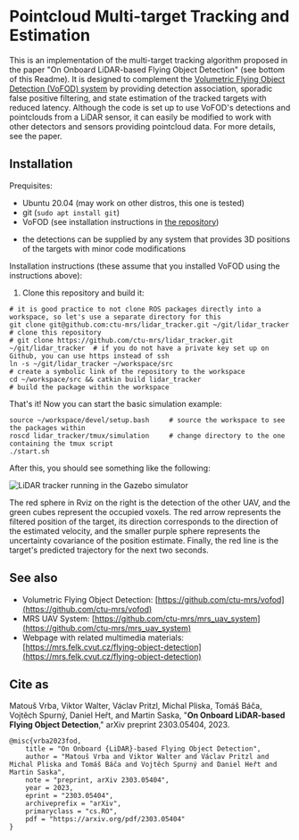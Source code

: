 # Pointcloud Multi-target Tracking and Estimation

This is an implementation of the multi-target tracking algorithm proposed in the paper "On Onboard LiDAR-based Flying Object Detection" (see bottom of this Readme).
It is designed to complement the [Volumetric Flying Object Detection (VoFOD) system](https://github.com/ctu-mrs/vofod) by providing detection association, sporadic false positive filtering, and state estimation of the tracked targets with reduced latency.
Although the code is set up to use VoFOD's detections and pointclouds from a LiDAR sensor, it can easily be modified to work with other detectors and sensors providing pointcloud data.
For more details, see the paper.

## Installation

Prequisites:

* Ubuntu 20.04 (may work on other distros, this one is tested)
* git (`sudo apt install git`)
* VoFOD (see installation instructions in [the repository](https://github.com/ctu-mrs/vofod))
 - the detections can be supplied by any system that provides 3D positions of the targets with minor code modifications

Installation instructions (these assume that you installed VoFOD using the instructions above):

1. Clone this repository and build it:
```
# it is good practice to not clone ROS packages directly into a workspace, so let's use a separate directory for this
git clone git@github.com:ctu-mrs/lidar_tracker.git ~/git/lidar_tracker        # clone this repository
# git clone https://github.com/ctu-mrs/lidar_tracker.git ~/git/lidar_tracker  # if you do not have a private key set up on Github, you can use https instead of ssh
ln -s ~/git/lidar_tracker ~/workspace/src                                     # create a symbolic link of the repository to the workspace
cd ~/workspace/src && catkin build lidar_tracker                              # build the package within the workspace
```

That's it! Now you can start the basic simulation example:
```
source ~/workspace/devel/setup.bash     # source the workspace to see the packages within
roscd lidar_tracker/tmux/simulation     # change directory to the one containing the tmux script
./start.sh
```

After this, you should see something like the following:

![LiDAR tracker running in the Gazebo simulator](https://github.com/ctu-mrs/vofod/raw/gifs/lidar_tracker_gazebo.gif)

The red sphere in Rviz on the right is the detection of the other UAV, and the green cubes represent the occupied voxels.
The red arrow represents the filtered position of the target, its direction corresponds to the direction of the estimated velocity, and the smaller purple sphere represents the uncertainty covariance of the position estimate.
Finally, the red line is the target's predicted trajectory for the next two seconds.

## See also

* Volumetric Flying Object Detection: [https://github.com/ctu-mrs/vofod](https://github.com/ctu-mrs/vofod)
* MRS UAV System: [https://github.com/ctu-mrs/mrs_uav_system](https://github.com/ctu-mrs/mrs_uav_system)
* Webpage with related multimedia materials: [https://mrs.felk.cvut.cz/flying-object-detection](https://mrs.felk.cvut.cz/flying-object-detection)

## Cite as

Matouš Vrba, Viktor Walter, Václav Pritzl, Michal Pliska, Tomáš Báča, Vojtěch Spurný, Daniel Heřt, and Martin Saska, "**On Onboard LiDAR-based Flying Object Detection**," arXiv preprint 2303.05404, 2023.

```
@misc{vrba2023fod,
	title = "On Onboard {LiDAR}-based Flying Object Detection",
	author = "Matouš Vrba and Viktor Walter and Václav Pritzl and Michal Pliska and Tomáš Báča and Vojtěch Spurný and Daniel Heřt and Martin Saska",
	note = "preprint, arXiv 2303.05404",
	year = 2023,
	eprint = "2303.05404",
	archiveprefix = "arXiv",
	primaryclass = "cs.RO",
	pdf = "https://arxiv.org/pdf/2303.05404"
}
```
